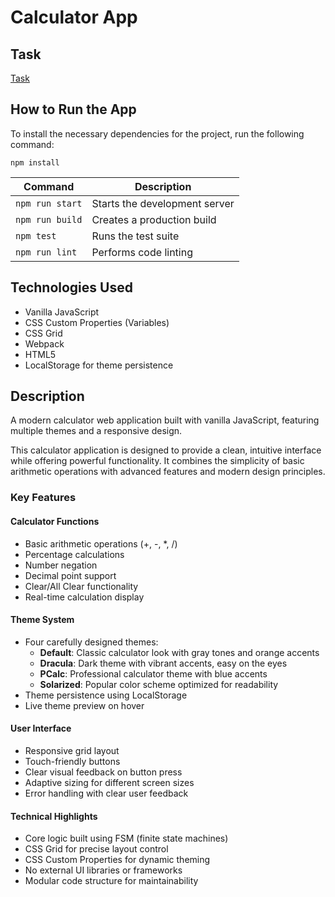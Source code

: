 # Calculator App

## Task

[Task](https://docs.google.com/document/d/1zpXXeSae-BlcxPKgw3DhxZA92cspVailrPYoaXSYrW8/edit?pli=1&tab=t.0)

## How to Run the App

To install the necessary dependencies for the project, run the following command:

```
npm install
```

| Command         | Description                   |
| --------------- | ----------------------------- |
| `npm run start` | Starts the development server |
| `npm run build` | Creates a production build    |
| `npm test`      | Runs the test suite           |
| `npm run lint`  | Performs code linting         |

## Technologies Used

- Vanilla JavaScript
- CSS Custom Properties (Variables)
- CSS Grid
- Webpack
- HTML5
- LocalStorage for theme persistence

## Description

A modern calculator web application built with vanilla JavaScript, featuring multiple themes and a responsive design.

This calculator application is designed to provide a clean, intuitive interface while offering powerful functionality. It combines the simplicity of basic arithmetic operations with advanced features and modern design principles.

### Key Features

#### Calculator Functions

- Basic arithmetic operations (+, -, \*, /)
- Percentage calculations
- Number negation
- Decimal point support
- Clear/All Clear functionality
- Real-time calculation display

#### Theme System

- Four carefully designed themes:
  - **Default**: Classic calculator look with gray tones and orange accents
  - **Dracula**: Dark theme with vibrant accents, easy on the eyes
  - **PCalc**: Professional calculator theme with blue accents
  - **Solarized**: Popular color scheme optimized for readability
- Theme persistence using LocalStorage
- Live theme preview on hover

#### User Interface

- Responsive grid layout
- Touch-friendly buttons
- Clear visual feedback on button press
- Adaptive sizing for different screen sizes
- Error handling with clear user feedback

#### Technical Highlights

- Core logic built using FSM (finite state machines)
- CSS Grid for precise layout control
- CSS Custom Properties for dynamic theming
- No external UI libraries or frameworks
- Modular code structure for maintainability
